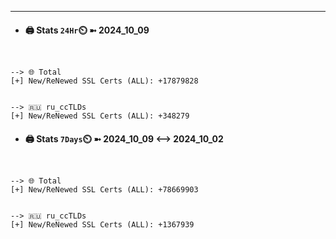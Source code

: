 

---
- #### 🖨️ **Stats** `24Hr`⏲️ ➼ 2024_10_09
```console


--> 🌐 Total
[+] New/ReNewed SSL Certs (ALL): +17879828


--> 🇷🇺 ru_ccTLDs
[+] New/ReNewed SSL Certs (ALL): +348279

```

- #### 🖨️ **Stats** `7Days`⏲️ ➼ 2024_10_09 <--> 2024_10_02
```console


--> 🌐 Total
[+] New/ReNewed SSL Certs (ALL): +78669903


--> 🇷🇺 ru_ccTLDs
[+] New/ReNewed SSL Certs (ALL): +1367939

```

